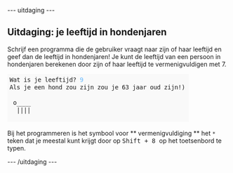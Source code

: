 \--- uitdaging \---

## Uitdaging: je leeftijd in hondenjaren

Schrijf een programma die de gebruiker vraagt naar zijn of haar leeftijd en geef dan de leeftijd in hondenjaren! Je kunt de leeftijd van een persoon in hondenjaren berekenen door zijn of haar leeftijd te vermenigvuldigen met 7.

![schermafdruk](images/me-dog-years.png)

Bij het programmeren is het symbool voor ** vermenigvuldiging ** het ` * ` teken dat je meestal kunt krijgt door op <kbd> Shift + 8 </kbd> op het toetsenbord te typen.

\--- /uitdaging \---